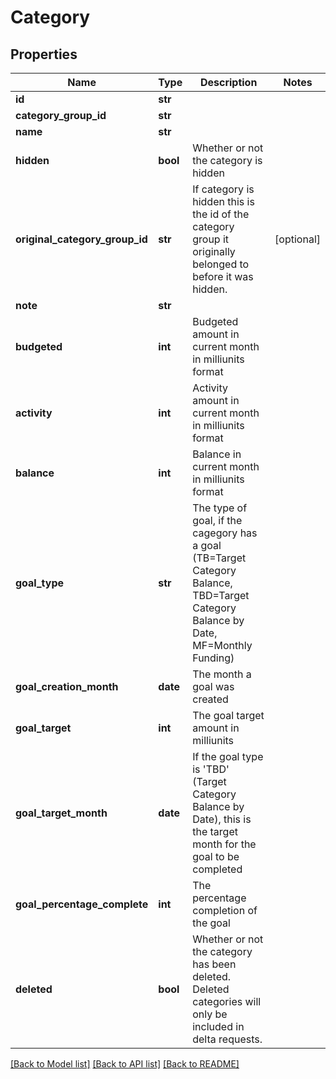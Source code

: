 # Category

## Properties
Name | Type | Description | Notes
------------ | ------------- | ------------- | -------------
**id** | **str** |  | 
**category_group_id** | **str** |  | 
**name** | **str** |  | 
**hidden** | **bool** | Whether or not the category is hidden | 
**original_category_group_id** | **str** | If category is hidden this is the id of the category group it originally belonged to before it was hidden. | [optional] 
**note** | **str** |  | 
**budgeted** | **int** | Budgeted amount in current month in milliunits format | 
**activity** | **int** | Activity amount in current month in milliunits format | 
**balance** | **int** | Balance in current month in milliunits format | 
**goal_type** | **str** | The type of goal, if the cagegory has a goal (TB&#x3D;Target Category Balance, TBD&#x3D;Target Category Balance by Date, MF&#x3D;Monthly Funding) | 
**goal_creation_month** | **date** | The month a goal was created | 
**goal_target** | **int** | The goal target amount in milliunits | 
**goal_target_month** | **date** | If the goal type is &#39;TBD&#39; (Target Category Balance by Date), this is the target month for the goal to be completed | 
**goal_percentage_complete** | **int** | The percentage completion of the goal | 
**deleted** | **bool** | Whether or not the category has been deleted.  Deleted categories will only be included in delta requests. | 

[[Back to Model list]](../README.md#documentation-for-models) [[Back to API list]](../README.md#documentation-for-api-endpoints) [[Back to README]](../README.md)


